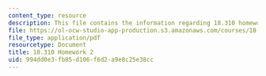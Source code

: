 ```yaml
---
content_type: resource
description: This file contains the information regarding 18.310 homework 2.
file: https://ol-ocw-studio-app-production.s3.amazonaws.com/courses/18-310-principles-of-discrete-applied-mathematics-fall-2013/994dd0e3fb85d106f6d2a9e8c25e38cc_MIT18_310F13_Homework2.pdf
file_type: application/pdf
resourcetype: Document
title: 18.310 Homework 2
uid: 994dd0e3-fb85-d106-f6d2-a9e8c25e38cc
---
```

